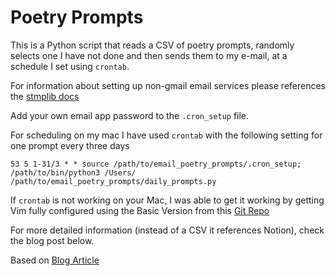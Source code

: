 # Poetry Prompts

This is a Python script that reads a CSV of poetry prompts, randomly selects one I have not done and then sends them to my e-mail, at a schedule I set using `crontab`. 

For information about setting up non-gmail email services please references the [stmplib docs](https://docs.python.org/3/library/smtplib.html)

Add your own email app password to the  `.cron_setup` file.

For scheduling on my mac I have used `crontab` with the following setting for one prompt every three days

```53 5 1-31/3 * * source /path/to/email_poetry_prompts/.cron_setup; /path/to/bin/python3 /Users/    /path/to/email_poetry_prompts/daily_prompts.py```

If `crontab` is not working on your Mac, I was able to get it working by getting Vim fully configured using the Basic Version from this [Git Repo](https://github.com/amix/vimrc)

For more detailed information (instead of a CSV it references Notion), check the blog post below.

Based on [Blog Article](https://medium.com/@marco_caloba/c918c962e6b0)
